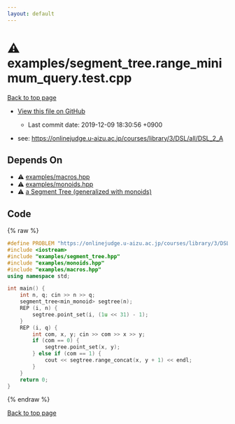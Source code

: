 ```yaml
---
layout: default
---
```


<!-- mathjax config similar to math.stackexchange -->
<script type="text/javascript" async
  src="https://cdnjs.cloudflare.com/ajax/libs/mathjax/2.7.5/MathJax.js?config=TeX-MML-AM_CHTML">
</script>
<script type="text/x-mathjax-config">
  MathJax.Hub.Config({
    TeX: { equationNumbers: { autoNumber: "AMS" }},
    tex2jax: {
      inlineMath: [ ['$','$'] ],
      processEscapes: true
    },
    "HTML-CSS": { matchFontHeight: false },
    displayAlign: "left",
    displayIndent: "2em"
  });
</script>

<script type="text/javascript" src="https://cdnjs.cloudflare.com/ajax/libs/jquery/3.4.1/jquery.min.js"></script>
<script src="https://cdn.jsdelivr.net/npm/jquery-balloon-js@1.1.2/jquery.balloon.min.js" integrity="sha256-ZEYs9VrgAeNuPvs15E39OsyOJaIkXEEt10fzxJ20+2I=" crossorigin="anonymous"></script>
<script type="text/javascript" src="../../assets/js/copy-button.js"></script>
<link rel="stylesheet" href="../../assets/css/copy-button.css" />


# :warning: examples/segment_tree.range_minimum_query.test.cpp
<a href="../../index.html">Back to top page</a>

* <a href="{{ site.github.repository_url }}/blob/master/examples/segment_tree.range_minimum_query.test.cpp">View this file on GitHub</a>
    - Last commit date: 2019-12-09 18:30:56 +0900


* see: <a href="https://onlinejudge.u-aizu.ac.jp/courses/library/3/DSL/all/DSL_2_A">https://onlinejudge.u-aizu.ac.jp/courses/library/3/DSL/all/DSL_2_A</a>


## Depends On
* :warning: <a href="../../library/examples/macros.hpp.html">examples/macros.hpp</a>
* :warning: <a href="../../library/examples/monoids.hpp.html">examples/monoids.hpp</a>
* :warning: <a href="../../library/examples/segment_tree.hpp.html">a Segment Tree (generalized with monoids)</a>


## Code
{% raw %}
```cpp
#define PROBLEM "https://onlinejudge.u-aizu.ac.jp/courses/library/3/DSL/all/DSL_2_A"
#include <iostream>
#include "examples/segment_tree.hpp"
#include "examples/monoids.hpp"
#include "examples/macros.hpp"
using namespace std;

int main() {
    int n, q; cin >> n >> q;
    segment_tree<min_monoid> segtree(n);
    REP (i, n) {
        segtree.point_set(i, (1u << 31) - 1);
    }
    REP (i, q) {
        int com, x, y; cin >> com >> x >> y;
        if (com == 0) {
            segtree.point_set(x, y);
        } else if (com == 1) {
            cout << segtree.range_concat(x, y + 1) << endl;
        }
    }
    return 0;
}

```
{% endraw %}

<a href="../../index.html">Back to top page</a>

